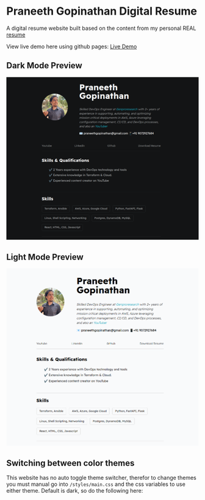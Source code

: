 # Praneeth Gopinathan Digital Resume

A digital resume website built based on the content from my personal REAL [resume](./assets/resume.pdf) 

View live demo here using github pages: [Live Demo](https://praneethgopinathan.github.io/portfolio/)

## Dark Mode Preview

<img src="assets/images/preview-1.PNG">

## Light Mode Preview

<img src="assets/images/preview-2.PNG">

## Switching between color themes

This website has no auto toggle theme switcher, therefor to change themes you must manual go into `/styles/main.css` and the css variables to use either theme. Default is dark, so do the following here: